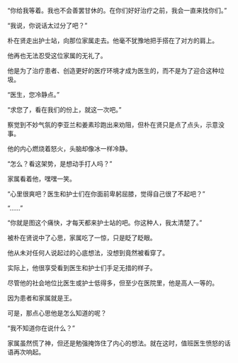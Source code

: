 “你给我等着。我也不会善罢甘休的。在你们好好治疗之前，我会一直来找你们。”

“我说，你说话太过分了吧？”

朴在贤走出护士站，向那位家属走去。他毫不犹豫地把手搭在了对方的肩上。

他再也无法忍受这位家属的无礼了。

他是为了治疗患者、创造更好的医疗环境才成为医生的，而不是为了迎合这种垃圾。

“医生，您冷静点。”

“求您了，看在我们的份上，就这一次吧。”

察觉到不妙气氛的李亚兰和姜素珍跑出来劝阻，但朴在贤只是点了点头，示意没事。

他的内心燃烧着怒火，头脑却像冰一样冷静。

“怎么？看这架势，是想动手打人吗？”

家属看着他，嘿嘿一笑。

“心里很爽吧？医生和护士们在你面前卑躬屈膝，觉得自己很了不起吧？”

“……”

“你就是图这个痛快，才每天都来护士站的吧。你这种人，我太清楚了。”

被朴在贤说中了心思，家属吃了一惊，只是眨了眨眼。

他从未对任何人说起过的心底想法，没想到竟然被看穿了。

实际上，他很享受看到医生和护士们手足无措的样子。

尽管他的社会地位比医生或护士低得多，但至少在医院里，他是高人一等的。

因为患者和家属就是王。

可是，那点心思他是怎么知道的呢？

“我不知道你在说什么？”

家属虽然慌了神，但还是勉强掩饰住了内心的想法。就在这时，值班医生愤怒的话语再次响起。